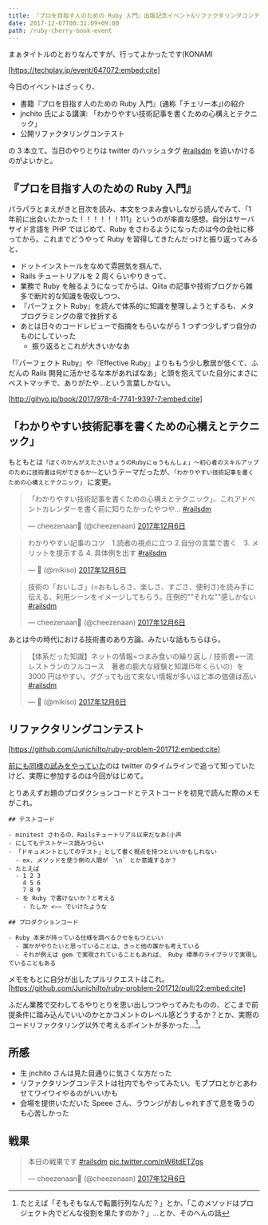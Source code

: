 ```yaml
---
title: 『プロを目指す人のための Ruby 入門』出版記念イベント&リファクタリングコンテストに行ってきた
date: 2017-12-07T00:31:09+09:00
path: /ruby-cherry-book-event
---
```


まぁタイトルのとおりなんですが、行ってよかったです(KONAMI

[https://techplay.jp/event/647072:embed:cite]

今日のイベントはざっくり、

- 書籍『プロを目指す人のための Ruby 入門』(通称「チェリー本」)の紹介
- jnchito 氏による講演: 「わかりやすい技術記事を書くための心構えとテクニック」
- 公開リファクタリングコンテスト

の 3 本立て。当日のやりとりは twitter のハッシュタグ [#railsdm](https://twitter.com/hashtag/railsdm) を追いかけるのがよいかと。

## 『プロを目指す人のための Ruby 入門』

パラパラとまえがきと目次を読み、本文をつまみ食いしながら読んでみて、「1 年前に出会いたかった！！！！！！111」というのが率直な感想。自分はサーバサイド言語を PHP ではじめて、Ruby をさわるようになったのは今の会社に移ってから。これまでどうやって Ruby を習得してきたんだっけと振り返ってみると、

- ドットインストールをなめて雰囲気を掴んで、
- Rails チュートリアルを 2 周くらいやりきって、
- 業務で Ruby を触るようになってからは、Qiita の記事や技術ブログから雑多で断片的な知識を吸収しつつ、
- 『パーフェクト Ruby』を読んで体系的に知識を整理しようとするも、メタプログラミングの章で挫折する
- あとは日々のコードレビューで指摘をもらいながら 1 つずつ少しずつ自分のものにしていった
  - 振り返るとこれが大きいかなあ

「『パーフェクト Ruby』や『Effective Ruby』よりももう少し敷居が低くて、ふだんの Rails 開発に活かせるな本があればなあ」と頭を抱えていた自分にまさにベストマッチで、ありがたや…という言葉しかない。

[http://gihyo.jp/book/2017/978-4-7741-9397-7:embed:cite]

## 「わかりやすい技術記事を書くための心構えとテクニック」

もともとは`「ぼくのかんがえたさいきょうのRubyにゅうもんしょ」～初心者のスキルアップのために技術書は何ができるか～`というテーマだったが、`「わかりやすい技術記事を書くための心構えとテクニック」` に変更。

<blockquote class="twitter-tweet" data-lang="ja"><p lang="ja" dir="ltr">「わかりやすい技術記事を書くための心構えとテクニック」、これアドベントカレンダーを書く前に知りたかったやつや… <a href="https://twitter.com/hashtag/railsdm?src=hash&amp;ref_src=twsrc%5Etfw">#railsdm</a></p>&mdash; cheezenaan🍺 (@cheezenaan) <a href="https://twitter.com/cheezenaan/status/938361401436913665?ref_src=twsrc%5Etfw">2017年12月6日</a></blockquote>

<blockquote class="twitter-tweet" data-lang="ja"><p lang="ja" dir="ltr">わかりやすい記事のコツ　1.読者の視点に立つ 2.自分の言葉で書く　3. メリットを提示する 4. 具体例を出す  <a href="https://twitter.com/hashtag/railsdm?src=hash&amp;ref_src=twsrc%5Etfw">#railsdm</a></p>&mdash; 🦇 (@mikiso) <a href="https://twitter.com/mikiso/status/938361664566583298?ref_src=twsrc%5Etfw">2017年12月6日</a></blockquote>

<blockquote class="twitter-tweet" data-lang="ja"><p lang="ja" dir="ltr">技術の「おいしさ」(=おもしろさ、楽しさ、すごさ、便利さ)を読み手に伝える、利用シーンをイメージしてもらう。圧倒的&quot;&quot;それな&quot;&quot;感しかない <a href="https://twitter.com/hashtag/railsdm?src=hash&amp;ref_src=twsrc%5Etfw">#railsdm</a></p>&mdash; cheezenaan🍺 (@cheezenaan) <a href="https://twitter.com/cheezenaan/status/938362827395366912?ref_src=twsrc%5Etfw">2017年12月6日</a></blockquote>

あとは今の時代における技術書のあり方論、みたいな話もちらほら。

<blockquote class="twitter-tweet" data-lang="ja"><p lang="ja" dir="ltr">【体系だった知識】ネットの情報=つまみ食いの繰り返し / 技術書=一流レストランのフルコース　著者の膨大な経験と知識(5年くらいの）を3000 円はやすい。ググっても出て来ない情報が多いほど本の価値は高い <a href="https://twitter.com/hashtag/railsdm?src=hash&amp;ref_src=twsrc%5Etfw">#railsdm</a></p>&mdash; 🦇 (@mikiso) <a href="https://twitter.com/mikiso/status/938364904435679232?ref_src=twsrc%5Etfw">2017年12月6日</a></blockquote>

## リファクタリングコンテスト

[https://github.com/JunichiIto/ruby-problem-201712:embed:cite]

[前にも同様の試みをやっていた](http://blog.jnito.com/entry/2017/08/26/090024)のは twitter のタイムラインで追って知っていたけど、実際に参加するのは今回がはじめて。

とりあえずお題のプロダクションコードとテストコードを初見で読んだ際のメモがこれ。

```
## テストコード

- minitest さわるの、Railsチュートリアル以来だなあ(小声
- にしてもテストケース読みづらい
- 「ドキュメントとしてのテスト」として書く視点を持つといいかもしれない
  - ex. メソッドを使う側の人間が `\n` とか意識するか？
- たとえば
  - 1 2 3
    4 5 6
    7 8 9
  - を Ruby で書けないか？と考える
    - たしか <~~ でいけたような

## プロダクションコード

- Ruby 本来が持っている仕様を調べるクセをもつといい
  - 誰かがやりたいと思っていることは、きっと他の誰かも考えている
  - それが例えば gem で実現されていることもあれば、 Ruby 標準のライブラリで実現していることもある
```

メモをもとに自分が出したプルリクエストはこれ。
[https://github.com/JunichiIto/ruby-problem-201712/pull/22:embed:cite]

ふだん業務で交わしてるやりとりを思い出しつつやってみたものの、どこまで前提条件に踏み込んでいいのかとかコメントのレベル感どうするか？とか、実際のコードリファクタリング以外で考えるポイントが多かった…[^1]。
[^1]: たとえば「そもそもなんで転置行列なんだ？」とか、「このメソッドはプロジェクト内でどんな役割を果たすのか？」…とか、そのへんの話

## 所感

- 生 jnchito さんは見た目通りに気さくな方だった
- リファクタリングコンテストは社内でもやってみたい。モブプロとかとあわせてワイワイやるのがいいかも
- 会場を提供いただいた Speee さん、ラウンジがおしゃれすぎて息を吸うのも心苦しかった

## 戦果

<blockquote class="twitter-tweet" data-lang="ja"><p lang="ja" dir="ltr">本日の戦果です <a href="https://twitter.com/hashtag/railsdm?src=hash&amp;ref_src=twsrc%5Etfw">#railsdm</a> <a href="https://t.co/nW6tdETZgs">pic.twitter.com/nW6tdETZgs</a></p>&mdash; cheezenaan🍺 (@cheezenaan) <a href="https://twitter.com/cheezenaan/status/938396723159773184?ref_src=twsrc%5Etfw">2017年12月6日</a></blockquote>
